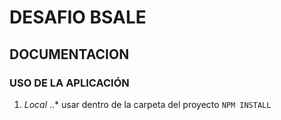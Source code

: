 # DESAFIO BSALE

## DOCUMENTACION

### USO DE LA APLICACIÓN

1. *Local*
..* usar dentro de la carpeta del proyecto `NPM INSTALL`
